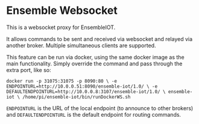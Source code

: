 Ensemble Websocket
==================

This is a websocket proxy for EnsembleIOT.

It allows commands to be sent and received via websocket and relayed via another broker. Multiple simultaneous clients are supported.

This feature can be run via docker, using the same docker image as the
main functionality. Simply override the command and pass through the
extra port, like so:

`
docker run -p 31075:31075 -p 8090:80 \
-e ENDPOINTURL=http://10.0.0.51:8090/ensemble-iot/1.0/ \
-e DEFAULTENDPOINTURL=http://10.0.0.8:3107/ensemble-iot/1.0/ \
ensemble-iot \
/home/pi/ensemble-iot/bin/runDockerWS.sh
`

`ENDPOINTURL` is the URL of the local endpoint (to announce to other
brokers) and `DEFAULTENDPOINTURL` is the default endpoint for routing
commands.

